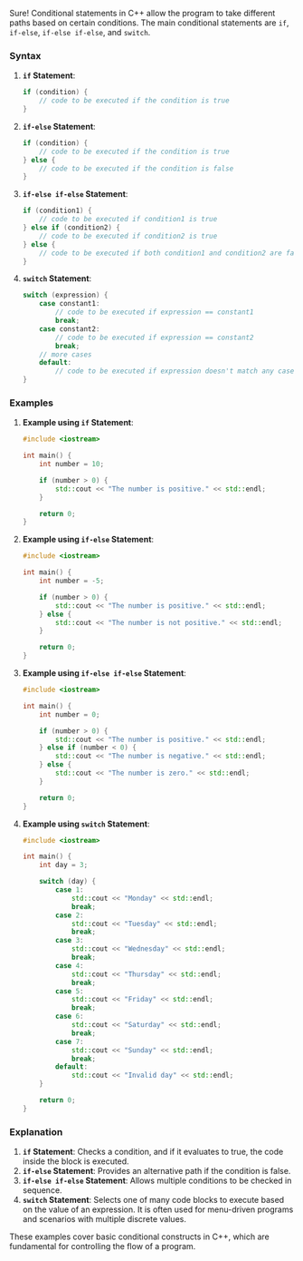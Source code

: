 Sure! Conditional statements in C++ allow the program to take different paths based on certain conditions. The main conditional statements are `if`, `if-else`, `if-else if-else`, and `switch`.

### Syntax

1. **`if` Statement**:
    ```cpp
    if (condition) {
        // code to be executed if the condition is true
    }
    ```

2. **`if-else` Statement**:
    ```cpp
    if (condition) {
        // code to be executed if the condition is true
    } else {
        // code to be executed if the condition is false
    }
    ```

3. **`if-else if-else` Statement**:
    ```cpp
    if (condition1) {
        // code to be executed if condition1 is true
    } else if (condition2) {
        // code to be executed if condition2 is true
    } else {
        // code to be executed if both condition1 and condition2 are false
    }
    ```

4. **`switch` Statement**:
    ```cpp
    switch (expression) {
        case constant1:
            // code to be executed if expression == constant1
            break;
        case constant2:
            // code to be executed if expression == constant2
            break;
        // more cases
        default:
            // code to be executed if expression doesn't match any case
    }
    ```

### Examples

1. **Example using `if` Statement**:
    ```cpp
    #include <iostream>

    int main() {
        int number = 10;

        if (number > 0) {
            std::cout << "The number is positive." << std::endl;
        }

        return 0;
    }
    ```

2. **Example using `if-else` Statement**:
    ```cpp
    #include <iostream>

    int main() {
        int number = -5;

        if (number > 0) {
            std::cout << "The number is positive." << std::endl;
        } else {
            std::cout << "The number is not positive." << std::endl;
        }

        return 0;
    }
    ```

3. **Example using `if-else if-else` Statement**:
    ```cpp
    #include <iostream>

    int main() {
        int number = 0;

        if (number > 0) {
            std::cout << "The number is positive." << std::endl;
        } else if (number < 0) {
            std::cout << "The number is negative." << std::endl;
        } else {
            std::cout << "The number is zero." << std::endl;
        }

        return 0;
    }
    ```

4. **Example using `switch` Statement**:
    ```cpp
    #include <iostream>

    int main() {
        int day = 3;

        switch (day) {
            case 1:
                std::cout << "Monday" << std::endl;
                break;
            case 2:
                std::cout << "Tuesday" << std::endl;
                break;
            case 3:
                std::cout << "Wednesday" << std::endl;
                break;
            case 4:
                std::cout << "Thursday" << std::endl;
                break;
            case 5:
                std::cout << "Friday" << std::endl;
                break;
            case 6:
                std::cout << "Saturday" << std::endl;
                break;
            case 7:
                std::cout << "Sunday" << std::endl;
                break;
            default:
                std::cout << "Invalid day" << std::endl;
        }

        return 0;
    }
    ```

### Explanation

1. **`if` Statement**: Checks a condition, and if it evaluates to true, the code inside the block is executed.
2. **`if-else` Statement**: Provides an alternative path if the condition is false.
3. **`if-else if-else` Statement**: Allows multiple conditions to be checked in sequence.
4. **`switch` Statement**: Selects one of many code blocks to execute based on the value of an expression. It is often used for menu-driven programs and scenarios with multiple discrete values. 

These examples cover basic conditional constructs in C++, which are fundamental for controlling the flow of a program.